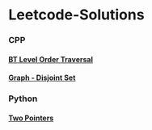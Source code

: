 # Leetcode-Solutions
### CPP
#### [BT Level Order Traversal](https://github.com/Ushnesha/Leetcode-Solutions/blob/master/CPP/BT%20Level%20Order%20Traversal.cpp)
#### [Graph - Disjoint Set](https://github.com/Ushnesha/Leetcode-Solutions/blob/master/CPP/Graph.md)

### Python
#### [Two Pointers](https://github.com/Ushnesha/Leetcode-Solutions/blob/master/Python3/TwoPointers.md)
